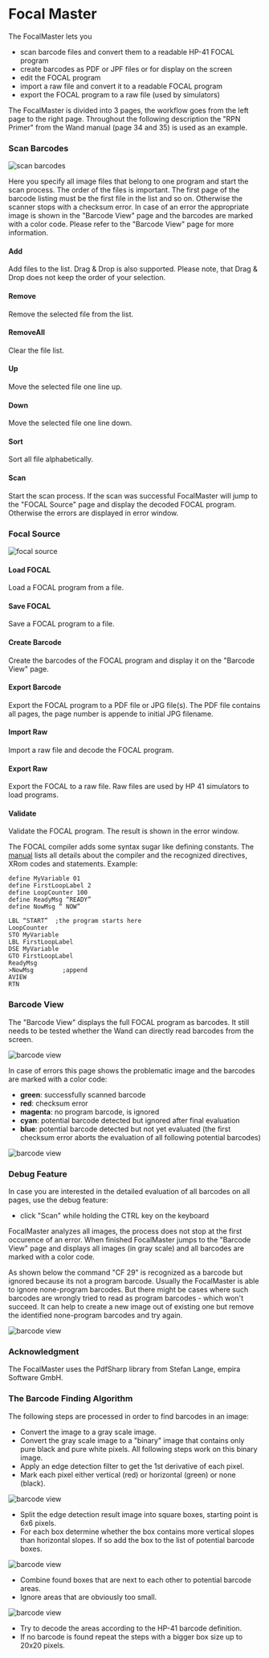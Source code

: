# Focal Master
The FocalMaster lets you
- scan barcode files and convert them to a readable HP-41 FOCAL program
- create barcodes as PDF or JPF files or for display on the screen
- edit the FOCAL program
- import a raw file and convert it to a readable FOCAL program
- export the FOCAL program to a raw file (used by simulators)

The FocalMaster is divided into 3 pages, the workflow goes from the left page to the right page. Throughout the following description the "RPN Primer" from the Wand manual (page 34 and 35) is used as an example.

### Scan Barcodes
![scan barcodes](Images/ScanBarcodes.jpg)

Here you specify all image files that belong to one program and start the scan process. The order of the files is important. The first page of the barcode listing must be the first file in the list and so on. Otherwise the scanner stops with a checksum error. In case of an error the appropriate image is shown in the "Barcode View" page and the barcodes are marked with a color code. Please refer to the "Barcode View" page for more information.

#### Add
Add files to the list. Drag & Drop is also supported. Please note, that Drag & Drop does not keep the order of your selection.
#### Remove
Remove the selected file from the list.
#### RemoveAll
Clear the file list.
#### Up
Move the selected file one line up.
#### Down
Move the selected file one line down.
#### Sort
Sort all file alphabetically.
#### Scan
Start the scan process. If the scan was successful FocalMaster will jump to the "FOCAL Source" page and display the decoded FOCAL program. Otherwise the errors are displayed in error window.

### Focal Source
![focal source](Images/FocalSource.jpg)
#### Load FOCAL
Load a FOCAL program from a file.
#### Save FOCAL
Save a FOCAL program to a file.
#### Create Barcode
Create the barcodes of the FOCAL program and display it on the "Barcode View" page. 
#### Export Barcode
Export the FOCAL program to a PDF file or JPG file(s). The PDF file contains all pages,  the page number is appende to initial JPG filename.
#### Import Raw
Import a raw file and decode the FOCAL program.
#### Export Raw
Export the FOCAL to a raw file. Raw files are used by HP 41 simulators to load programs.
#### Validate
Validate the FOCAL program. The result is shown in the error window.

The FOCAL compiler adds some syntax sugar like defining constants. The [manual](Manual.pdf) lists all details about the compiler and the recognized directives, XRom codes and statements. Example:
```
define MyVariable 01
define FirstLoopLabel 2
define LoopCounter 100
define ReadyMsg “READY”
define NowMsg “ NOW”

LBL “START”  ;the program starts here
LoopCounter
STO MyVariable
LBL FirstLoopLabel
DSE MyVariable
GTO FirstLoopLabel
ReadyMsg
>NowMsg        ;append
AVIEW
RTN
```


### Barcode View

The "Barcode View" displays the full FOCAL program as barcodes. It still needs to be tested whether the Wand can directly read barcodes from the screen.

![barcode view](Images/BarcodeView.jpg)

In case of errors this page shows the problematic image and the barcodes are marked with a color code:

- **green**: successfully scanned barcode
- **red**: checksum error
- **magenta**: no program barcode, is ignored
- **cyan**: potential barcode detected but ignored after final evaluation
- **blue**: potential barcode detected but not yet evaluated (the first checksum error aborts the evaluation of all following potential barcodes)

![barcode view](Images/Error.jpg)

### Debug Feature
In case you are interested in the detailed evaluation of all barcodes on all pages, use the debug feature:
- click "Scan" while holding the CTRL key on the keyboard

FocalMaster analyzes all images, the process does not stop at the first occurence of an error. When finished FocalMaster jumps to the "Barcode View" page and displays all images (in gray scale) and all barcodes are marked with a color code.

As shown below the command "CF 29" is recognized as a barcode but ignored because its not a program barcode. Usually the FocalMaster is able to ignore none-program barcodes. But there might be cases where such barcodes are wrongly tried to read as program barcodes - which won't succeed. It can help to create a new image out of existing one but remove the identified none-program barcodes and try again.

![barcode view](Images/Debug.jpg)

### Acknowledgment
The FocalMaster uses the PdfSharp library from Stefan Lange, empira Software GmbH.

### The Barcode Finding Algorithm
The following steps are processed in order to find barcodes in an image:

- Convert the image to a gray scale image.
- Convert the gray scale image to a "binary" image that contains only pure black and pure white pixels. All following steps work on this binary image.
- Apply an edge detection filter to get the 1st derivative of each pixel.
- Mark each pixel either vertical (red) or horizontal (green) or none (black).

![barcode view](Images/Edges.jpg)
- Split the edge detection result image into square boxes, starting point is 6x6 pixels.
- For each box determine whether the box contains more vertical slopes than horizontal slopes. If so add the box to the list of potential barcode boxes.

![barcode view](Images/Boxes.jpg)
- Combine found boxes that are next to each other to potential barcode areas.
- Ignore areas that are obviously too small.

![barcode view](Images/Areas.jpg)
- Try to decode the areas according to the HP-41 barcode definition.
- If no barcode is found repeat the steps with a bigger box size up to 20x20 pixels.
